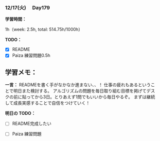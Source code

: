 ### 12/17(火)　 Day179

**学習時間：**

1h（week: 2.5h, total: 514.75h/1000h）

**TODO：**

- [x] README
- [x] Paiza 練習問題0.5h

**学習メモ：**
-

**一言：**
READMEを書く手がなかなか進まない、、！
仕事の疲れもあるということで明日また検討する。
アルゴリズムの問題を毎日取り組む目標を掲げてデスクの前に貼ってから3日。とりあえず1問でもいいから毎日やるぞ。
まずは継続して成長実感することで自信をつけていく！

**明日の TODO：**

- [ ] README完成したい
- [ ] Paiza 練習問題

